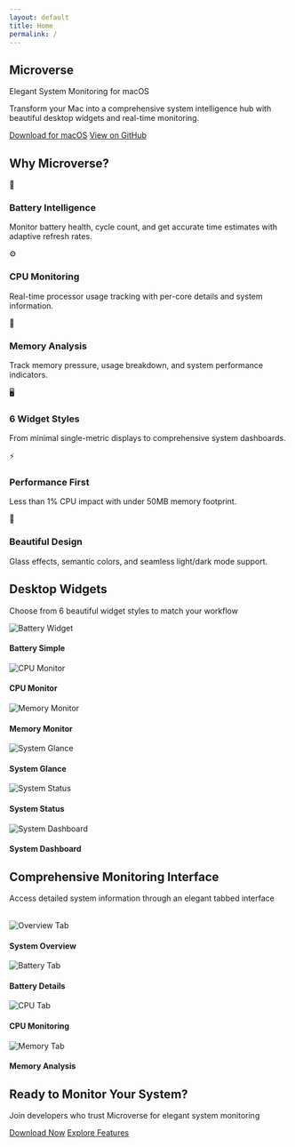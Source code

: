 ```yaml
---
layout: default
title: Home
permalink: /
---
```


<section class="hero">
  <div class="wrapper">
    <h1>Microverse</h1>
    <p class="subtitle">Elegant System Monitoring for macOS</p>
    <p>Transform your Mac into a comprehensive system intelligence hub with beautiful desktop widgets and real-time monitoring.</p>
    <div class="hero-buttons">
      <a href="https://github.com/ashwch/microverse/releases/latest" class="btn btn-primary">Download for macOS</a>
      <a href="https://github.com/ashwch/microverse" class="btn btn-secondary">View on GitHub</a>
    </div>
  </div>
</section>

<section class="features">
  <div class="wrapper">
    <h2>Why Microverse?</h2>
    <div class="features-grid">
      <div class="feature-card">
        <div class="feature-icon">🔋</div>
        <h3>Battery Intelligence</h3>
        <p>Monitor battery health, cycle count, and get accurate time estimates with adaptive refresh rates.</p>
      </div>
      <div class="feature-card">
        <div class="feature-icon">⚙️</div>
        <h3>CPU Monitoring</h3>
        <p>Real-time processor usage tracking with per-core details and system information.</p>
      </div>
      <div class="feature-card">
        <div class="feature-icon">🧠</div>
        <h3>Memory Analysis</h3>
        <p>Track memory pressure, usage breakdown, and system performance indicators.</p>
      </div>
      <div class="feature-card">
        <div class="feature-icon">🖥️</div>
        <h3>6 Widget Styles</h3>
        <p>From minimal single-metric displays to comprehensive system dashboards.</p>
      </div>
      <div class="feature-card">
        <div class="feature-icon">⚡</div>
        <h3>Performance First</h3>
        <p>Less than 1% CPU impact with under 50MB memory footprint.</p>
      </div>
      <div class="feature-card">
        <div class="feature-icon">🎨</div>
        <h3>Beautiful Design</h3>
        <p>Glass effects, semantic colors, and seamless light/dark mode support.</p>
      </div>
    </div>
  </div>
</section>

<section class="screenshot-section">
  <div class="wrapper">
    <h2>Desktop Widgets</h2>
    <p>Choose from 6 beautiful widget styles to match your workflow</p>
    <div class="screenshot-grid">
      <div class="screenshot-item">
        <img src="/assets/images/widget-battery-simple.png" alt="Battery Widget">
        <h4>Battery Simple</h4>
      </div>
      <div class="screenshot-item">
        <img src="/assets/images/widget-cpu-monitor.png" alt="CPU Monitor">
        <h4>CPU Monitor</h4>
      </div>
      <div class="screenshot-item">
        <img src="/assets/images/widget-memory-monitor.png" alt="Memory Monitor">
        <h4>Memory Monitor</h4>
      </div>
      <div class="screenshot-item">
        <img src="/assets/images/widget-system-glance.png" alt="System Glance">
        <h4>System Glance</h4>
      </div>
      <div class="screenshot-item">
        <img src="/assets/images/widget-system-status.png" alt="System Status">
        <h4>System Status</h4>
      </div>
      <div class="screenshot-item">
        <img src="/assets/images/widget-system-dashboard.png" alt="System Dashboard">
        <h4>System Dashboard</h4>
      </div>
    </div>
  </div>
</section>

<section class="features">
  <div class="wrapper">
    <h2>Comprehensive Monitoring Interface</h2>
    <p>Access detailed system information through an elegant tabbed interface</p>
    <div class="screenshot-grid" style="margin-top: 2rem;">
      <div class="screenshot-item">
        <img src="/assets/images/app-overview-tab.png" alt="Overview Tab">
        <h4>System Overview</h4>
      </div>
      <div class="screenshot-item">
        <img src="/assets/images/app-battery-tab.png" alt="Battery Tab">
        <h4>Battery Details</h4>
      </div>
      <div class="screenshot-item">
        <img src="/assets/images/app-cpu-tab.png" alt="CPU Tab">
        <h4>CPU Monitoring</h4>
      </div>
      <div class="screenshot-item">
        <img src="/assets/images/app-memory-tab.png" alt="Memory Tab">
        <h4>Memory Analysis</h4>
      </div>
    </div>
  </div>
</section>

<section class="hero" style="background: var(--background-color);">
  <div class="wrapper">
    <h2>Ready to Monitor Your System?</h2>
    <p>Join developers who trust Microverse for elegant system monitoring</p>
    <div class="hero-buttons">
      <a href="https://github.com/ashwch/microverse/releases/latest" class="btn btn-primary">Download Now</a>
      <a href="/features/" class="btn btn-secondary">Explore Features</a>
    </div>
  </div>
</section>